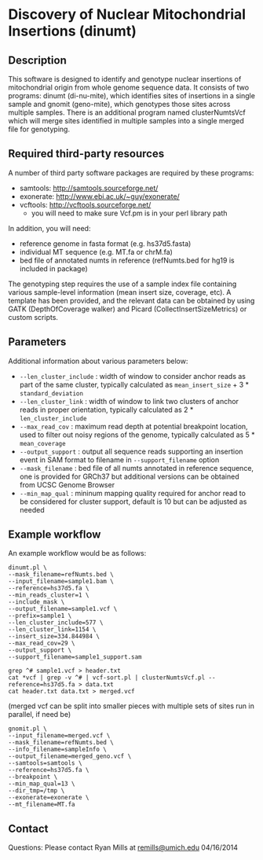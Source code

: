 Discovery of Nuclear Mitochondrial Insertions (dinumt)
======================================================

Description
-----------

This software is designed to identify and genotype nuclear insertions of mitochondrial origin from whole genome sequence data. It consists of two programs: dinumt (di-nu-mite), which identifies sites of insertions in a single sample and gnomit (geno-mite), which genotypes those sites across multiple samples. There is an additional program named clusterNumtsVcf which will merge sites identified in multiple samples into a single merged file for genotyping.

Required third-party resources 
------------------------------

A number of third party software packages are required by these programs:

* samtools:  http://samtools.sourceforge.net/
* exonerate:  http://www.ebi.ac.uk/~guy/exonerate/
* vcftools:  http://vcftools.sourceforge.net/
    - you will need to make sure Vcf.pm is in your perl library path

In addition, you will need:

* reference genome in fasta format (e.g. hs37d5.fasta)
* individual MT sequence (e.g. MT.fa or chrM.fa)
* bed file of annotated numts in reference (refNumts.bed for hg19 is included in package)

The genotyping step requires the use of a sample index file containing various sample-level information (mean insert size, coverage, etc). A template has been provided, and the relevant data can be obtained by using GATK (DepthOfCoverage walker) and Picard (CollectInsertSizeMetrics) or custom scripts.

Parameters
----------

Additional information about various parameters below:

* `--len_cluster_include` : width of window to consider anchor reads as part of the same cluster, typically calculated as `mean_insert_size` + 3 * `standard_deviation`
* `--len_cluster_link`    : width of window to link two clusters of anchor reads in proper orientation, typically calculated as 2 * `len_cluster_include`
* `--max_read_cov`        : maximum read depth at potential breakpoint location, used to filter out noisy regions of the genome, typically calculated as 5 * `mean_coverage`
* `--output_support`      : output all sequence reads supporting an insertion event in SAM format to filename in `--support_filename` option
* `--mask_filename`       : bed file of all numts annotated in reference sequence, one is provided for GRCh37 but additional versions can be obtained from UCSC Genome Browser
* `--min_map_qual`        : mininum mapping quality required for anchor read to be considered for cluster support, default is 10 but can be adjusted as needed

Example workflow
----------------
An example workflow would be as follows:

~~~
dinumt.pl \
--mask_filename=refNumts.bed \
--input_filename=sample1.bam \
--reference=hs37d5.fa \
--min_reads_cluster=1 \
--include_mask \
--output_filename=sample1.vcf \
--prefix=sample1 \
--len_cluster_include=577 \
--len_cluster_link=1154 \
--insert_size=334.844984 \
--max_read_cov=29 \
--output_support \
--support_filename=sample1_support.sam
~~~

~~~
grep ^# sample1.vcf > header.txt
cat *vcf | grep -v ^# | vcf-sort.pl | clusterNumtsVcf.pl --reference=hs37d5.fa > data.txt
cat header.txt data.txt > merged.vcf
~~~

(merged vcf can be split into smaller pieces with multiple sets of sites run in parallel, if need be)

~~~
gnomit.pl \
--input_filename=merged.vcf \
--mask_filename=refNumts.bed \
--info_filename=sampleInfo \
--output_filename=merged_geno.vcf \
--samtools=samtools \
--reference=hs37d5.fa \
--breakpoint \
--min_map_qual=13 \
--dir_tmp=/tmp \
--exonerate=exonerate \
--mt_filename=MT.fa
~~~

Contact
-------
Questions: Please contact Ryan Mills at remills@umich.edu
04/16/2014